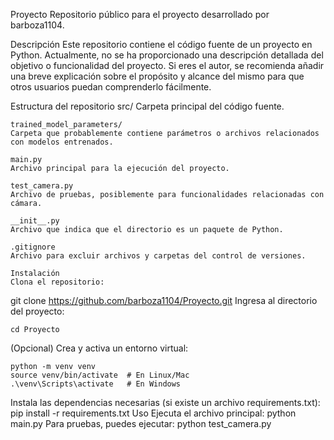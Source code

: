 Proyecto
Repositorio público para el proyecto desarrollado por barboza1104.

Descripción
Este repositorio contiene el código fuente de un proyecto en Python. Actualmente, no se ha proporcionado una descripción detallada del objetivo o funcionalidad del proyecto. Si eres el autor, se recomienda añadir una breve explicación sobre el propósito y alcance del mismo para que otros usuarios puedan comprenderlo fácilmente.

Estructura del repositorio
    src/
    Carpeta principal del código fuente.
    
    trained_model_parameters/
    Carpeta que probablemente contiene parámetros o archivos relacionados con modelos entrenados.
    
    main.py
    Archivo principal para la ejecución del proyecto.
    
    test_camera.py
    Archivo de pruebas, posiblemente para funcionalidades relacionadas con cámara.
    
    __init__.py
    Archivo que indica que el directorio es un paquete de Python.
    
    .gitignore
    Archivo para excluir archivos y carpetas del control de versiones.
    
    Instalación
    Clona el repositorio:

  git clone https://github.com/barboza1104/Proyecto.git
Ingresa al directorio del proyecto:

    cd Proyecto
  (Opcional) Crea y activa un entorno virtual:

    python -m venv venv
    source venv/bin/activate  # En Linux/Mac
    .\venv\Scripts\activate   # En Windows
    
  Instala las dependencias necesarias (si existe un archivo requirements.txt):
    pip install -r requirements.txt
Uso
  Ejecuta el archivo principal:
    python main.py
Para pruebas, puedes ejecutar:
    python test_camera.py
